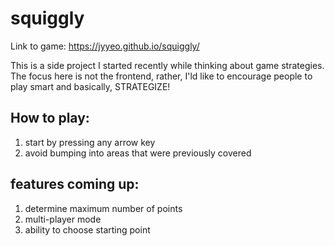 # squiggly
Link to game: https://jyyeo.github.io/squiggly/

This is a side project I started recently while thinking about game strategies. The focus here is not the frontend, rather, I'ld like to encourage people to play smart and basically, STRATEGIZE!

## How to play:
1. start by pressing any arrow key
2. avoid bumping into areas that were previously covered

## features coming up:
1. determine maximum number of points
2. multi-player mode
3. ability to choose starting point
